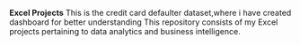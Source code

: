 **Excel Projects**
This is the credit card defaulter dataset,where i have created dashboard for better understanding 
This repository consists of my Excel projects pertaining to data analytics and business intelligence.
